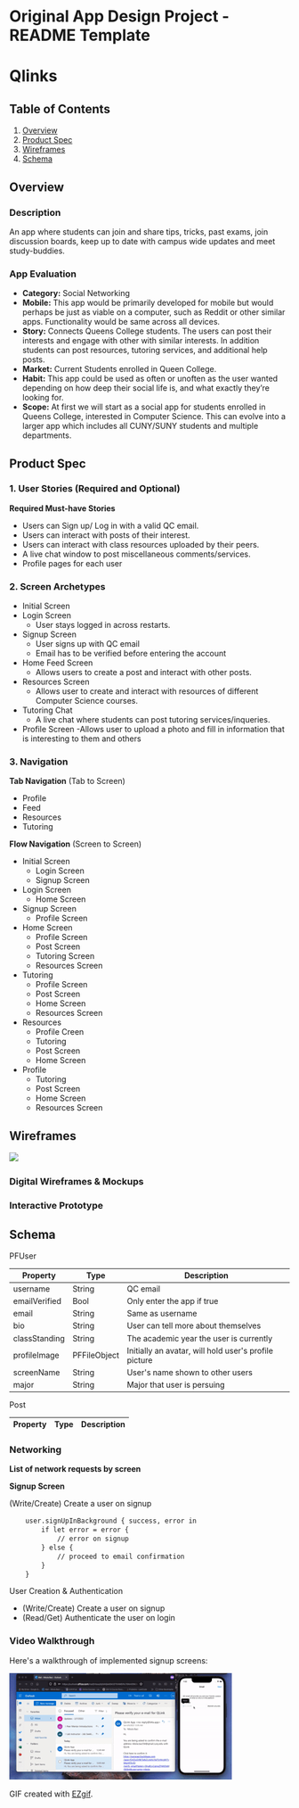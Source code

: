 Original App Design Project - README Template
===

# Qlinks

## Table of Contents
1. [Overview](#Overview)
1. [Product Spec](#Product-Spec)
1. [Wireframes](#Wireframes)
2. [Schema](#Schema)

## Overview
### Description
An app where students can join and share tips, tricks, past exams, join discussion boards, keep up to date with campus wide updates and meet study-buddies.

### App Evaluation
- **Category:** Social Networking 
- **Mobile:** This app would be primarily developed for mobile but would perhaps be just as viable on a computer, such as Reddit or other similar apps. Functionality would be same across all devices.
- **Story:** Connects Queens College students. The users can post their interests and engage with other with similar interests. In addition students can post resources, tutoring services, and additional help posts.
- **Market:** Current Students enrolled in Queen College. 
- **Habit:** This app could be used as often or unoften as the user wanted depending on how deep their social life is, and what exactly they’re looking for.
- **Scope:** At first we will start as a social app for students enrolled in Queens College, interested in Computer Science. This can evolve into a larger app which includes all CUNY/SUNY students and multiple departments.  

## Product Spec

### 1. User Stories (Required and Optional)
**Required Must-have Stories**
- Users can Sign up/ Log in with a valid QC email.
- Users can interact with posts of their interest.
- Users can interact with class resources uploaded by their peers.
- A live chat window to post miscellaneous comments/services.
- Profile pages for each user


### 2. Screen Archetypes
- Initial Screen
- Login Screen
    - User stays logged in across restarts.
- Signup Screen
    - User signs up with QC email 
    - Email has to be verified before entering the account
- Home Feed Screen
  - Allows users to create a post and interact with other posts. 
- Resources Screen 
  - Allows user to create and interact with resources of different Computer Science courses.
- Tutoring Chat
  - A live chat where students can post tutoring services/inqueries.
- Profile Screen
  -Allows user to upload a photo and fill in information that is interesting to them and others
  
### 3. Navigation

**Tab Navigation** (Tab to Screen)

* Profile
* Feed
* Resources
* Tutoring

**Flow Navigation** (Screen to Screen)
* Initial Screen
    * Login Screen
    * Signup Screen
* Login Screen
    * Home Screen
* Signup Screen
    * Profile Screen
* Home Screen
    * Profile Screen
    * Post Screen
    * Tutoring Screen
    * Resources Screen
* Tutoring
    * Profile Screen
    * Post Screen
    * Home Screen
    * Resources Screen
* Resources
    * Profile Creen
    * Tutoring
    * Post Screen
    * Home Screen
* Profile
    * Tutoring
    * Post Screen
    * Home Screen
    * Resources Screen


## Wireframes
<img src="wireflow.png" width=600>

### Digital Wireframes & Mockups
### Interactive Prototype

## Schema 
PFUser

|Property       |Type               |Description
|---------      |---------          |---------
|username       |String             |QC email
|emailVerified  |Bool               |Only enter the app if true
|email          |String             |Same as username
|bio            |String             |User can tell more about themselves
|classStanding  |String             |The academic year the user is currently
|profileImage   |PFFileObject       |Initially an avatar, will hold user's profile picture
|screenName     |String             |User's name shown to other users
|major          |String             |Major that user is persuing


Post

|Property       |Type               |Description
|---------      |---------          |---------



### Networking

**List of network requests by screen**

**Signup Screen**

(Write/Create) Create a user on signup
```
    user.signUpInBackground { success, error in
        if let error = error {
            // error on signup
        } else {
            // proceed to email confirmation
        }
    }
```
User Creation & Authentication
-  (Write/Create) Create a user on signup
-  (Read/Get) Authenticate the user on login


### Video Walkthrough
Here's a walkthrough of implemented signup screens:

<img src='./sign_up_recording.gif' title='Video Walkthrough' width='' alt='Video Walkthrough' />

GIF created with [EZgif](https://ezgif.com//).
